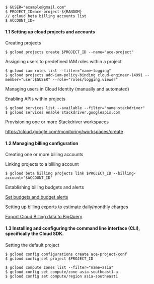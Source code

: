 ```
$ GUSER="example@gmail.com"
$ PROJECT_ID=ace-project-${RANDOM}
// gcloud beta billing accounts list
$ ACCOUNT_ID=
```

#### 1.1 Setting up cloud projects and accounts
Creating projects

```
$ gcloud projects create $PROJECT_ID --name="ace-project"
```

Assigning users to predefined IAM roles within a project
```
$ gcloud iam roles list --filter="name~logging"
$ gcloud projects add-iam-policy-binding cloud-engineer-14991 --member="user:$GUSER" --role="roles/logging.viewer"
```

Managing users in Cloud Identity (manually and automated)

Enabling APIs within projects
```
$ gcloud services list --available --filter="name~stackdriver"
$ gcloud services enable stackdriver.googleapis.com
```

Provisioning one or more Stackdriver workspaces

https://cloud.google.com/monitoring/workspaces/create


#### 1.2 Managing billing configuration
Creating one or more billing accounts

Linking projects to a billing account
```
$ gcloud beta billing projects link $PROJECT_ID --billing-account="$ACCOUNT_ID"
```

Establishing billing budgets and alerts

[Set budgets and budget alerts](https://cloud.google.com/billing/docs/how-to/budgets)

Setting up billing exports to estimate daily/monthly charges

[Export Cloud Billing data to BigQuery](https://cloud.google.com/billing/docs/how-to/export-data-bigquery)

#### 1.3 Installing and configuring the command line interface (CLI), specifically the Cloud SDK.
Setting the default project

```
$ gcloud config configurations create ace-project-conf
$ gcloud config set project $PROJECT_ID

$ gcloud compute zones list --filter="name~asia"
$ gcloud config set compute/zone asia-southeast1-a
$ gcloud config set compute/region asia-southeast1
```
